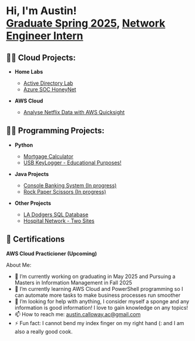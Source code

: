 <h1>Hi, I'm Austin! <br/><a href="https://github.com/AustinCal">Graduate Spring 2025</a>, <a href="https://www.linkedin.com/in/austin-calloway-2b40581bb">Network Engineer Intern</a>

<h2>👨‍💻 Cloud Projects:</h2>

- <b>Home Labs</b>
  - [Active Directory Lab](https://github.com/AustinCal/Active-Directory-Add-Users-via-PowerShell-/blob/main/README.md)
  - [Azure SOC HoneyNet](https://github.com/AustinCal/Azure-SOC-Honeynet)

- <b>AWS Cloud</b>
  - [Analyse Netflix Data with AWS Quicksight]()  

 
 <h2>👨‍💻 Programming Projects:</h2>
 
- <b>Python</b>
  - [Mortgage Calculator](https://github.com/AustinCal/MortgageCalc)
  - [USB KeyLogger - Educational Purposes!]()
 
- <b>Java Projects</b>
  - [Console Banking System (In progress)]()
  - [Rock Paper Scissors (In progress)](https://github.com/AustinCal/Rock-Paper-Scissors/blob/main/Java%20Rock%20Paper%20Scissors.java)
 

- <b>Other Projects</b>
  - [LA Dodgers SQL Database](https://github.com/AustinCal/LA-Dodgers-SQL-Database)
  - [Hospital Network - Two Sites]()
  
<h2>🤳 Certifications</h2>
<b>AWS Cloud Practicioner (Upcoming)</b>



About Me:

- 🔭 I’m currently working on graduating in May 2025 and Pursuing a Masters in Information Management in Fall 2025
- 🌱 I’m currently learning AWS Cloud and PowerShell programming so I can automate more tasks to make business processes run smoother 
- 🤔 I’m looking for help with anything, I consider myself a sponge and any information is good information! I love to gain knowledge on any topics!
- 📫 How to reach me: austin.calloway.ac@gmail.com
- ⚡ Fun fact: I cannot bend my index finger on my right hand (: and I am also a really good cook.
